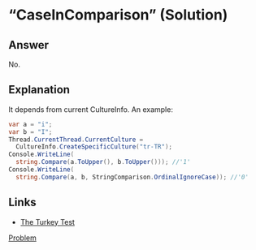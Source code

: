 # “CaseInComparison” (Solution)

## Answer

No.

## Explanation

It depends from current CultureInfo. An example:

```cs
var a = "i";
var b = "I";
Thread.CurrentThread.CurrentCulture = 
  CultureInfo.CreateSpecificCulture("tr-TR");
Console.WriteLine(
  string.Compare(a.ToUpper(), b.ToUpper())); //'1'
Console.WriteLine(
  string.Compare(a, b, StringComparison.OrdinalIgnoreCase)); //'0'
```

## Links

* [The Turkey Test](http://www.moserware.com/2008/02/does-your-code-pass-turkey-test.html)

[Problem](./CaseInComparison-P.md)